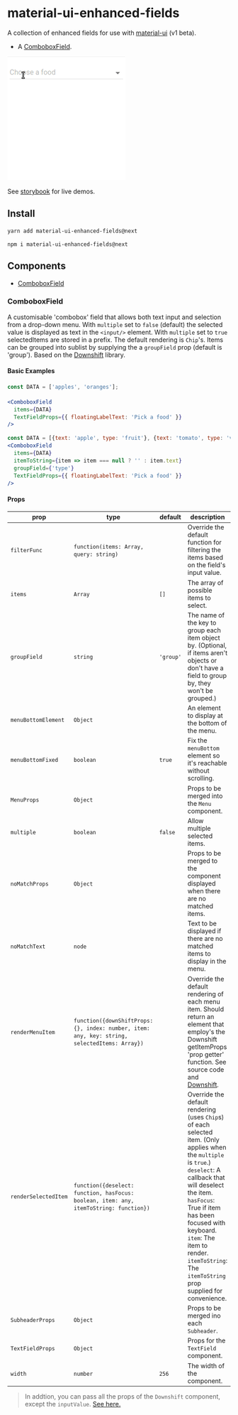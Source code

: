 # material-ui-enhanced-fields

A collection of enhanced fields for use with [material-ui](material-ui) (v1 beta).

- A [ComboboxField](#ComboboxField).

![demo2.gif](demo2.gif)

See [storybook][storybook] for live demos.

## Install
```
yarn add material-ui-enhanced-fields@next
```
```
npm i material-ui-enhanced-fields@next
```

## Components
- [ComboboxField](#ComboboxField)

### ComboboxField
A customisable 'combobox' field that allows both text input and selection from a drop-down menu.
With `multiple` set to `false` (default) the selected value is displayed as text in the `<input/>` element.
With `multiple` set to `true` selectedItems are stored in a prefix. The default rendering is `Chip`'s.
Items can be grouped into sublist by supplying the a `groupField` prop (default is 'group').
Based on the [Downshift](Downshift) library.

#### Basic Examples
```jsx
const DATA = ['apples', 'oranges'];

<ComboboxField
  items={DATA}
  TextFieldProps={{ floatingLabelText: 'Pick a food' }}
/>
```

```jsx
const DATA = [{text: 'apple', type: 'fruit'}, {text: 'tomato', type: 'veg'}];
<ComboboxField
  items={DATA}
  itemToString={item => item === null ? '' : item.text}
  groupField={'type'}
  TextFieldProps={{ floatingLabelText: 'Pick a food' }}
/>
```

#### Props
prop | type | default | description
--- | --- | --- | ---
`filterFunc` | `function(items: Array, query: string)` | |  Override the default function for filtering the items based on the field's input value.
`items` | `Array` | `[]` | The array of possible items to select.
`groupField` | `string` | `'group'` | The name of the key to group each item object by. (Optional, if items aren't objects or don't have a field to group by, they won't be grouped.)
`menuBottomElement` | `Object` || An element to display at the bottom of the menu.
`menuBottomFixed` | `boolean` | `true` | Fix the `menuBottom` element so it's reachable without scrolling.
`MenuProps` | `Object` || Props to be merged into the `Menu` component.
`multiple` | `boolean` | `false` | Allow multiple selected items.
`noMatchProps` | `Object` || Props to be merged to the component displayed when there are no matched items.
`noMatchText` | `node` || Text to be displayed if there are no matched items to display in the menu.
`renderMenuItem` | `function({downShiftProps: {}, index: number, item: any, key: string, selectedItems: Array})` || Override the default rendering of each menu item. Should return an element that employ's the Downshift getItemProps 'prop getter' function.  See source code and [Downshift](Downshift).
`renderSelectedItem` | `function({deselect: function, hasFocus: boolean, item: any, itemToString: function})` || Override the default rendering (uses `Chip`s) of each selected item. (Only applies when the `multiple` is `true`.)   `deselect`: A callback that will deselect the item. `hasFocus`: True if item has been focused with keyboard.  `item`: The item to render.  `itemToString`: The `itemToString` prop supplied for convenience.
`SubheaderProps` | `Object` || Props to be merged ino each `Subheader`.
`TextFieldProps` | `Object` || Props for the `TextField` component.
`width` | `number` | `256` | The width of the component.
> In addtion, you can pass all the props of the `Downshift` component, except the `inputValue`. [See here.](Downshift)

[storybook]: https://jf248.github.io/material-ui-enhanced-fields/
[Downshift]: https://github.com/paypal/downshift
[Downshift-RenderPropFunction]: https://github.com/paypal/downshift#render-prop-function
[material-ui]: https://github.com/mui-org/material-ui
